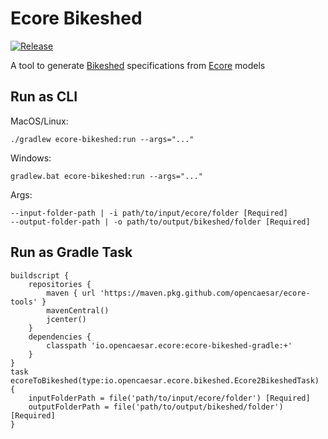 # Ecore Bikeshed

[![Release](https://img.shields.io/github/v/tag/opencaesar/ecore-tools?label=download)](https://github.com/opencaesar/ecore-tools/releases/latest)

A tool to generate [Bikeshed](https://tabatkins.github.io/bikeshed/) specifications from [Ecore](https://www.eclipse.org/modeling/emf/) models

## Run as CLI

MacOS/Linux:
```
./gradlew ecore-bikeshed:run --args="..."
```
Windows:
```
gradlew.bat ecore-bikeshed:run --args="..."
```
Args:
```
--input-folder-path | -i path/to/input/ecore/folder [Required]
--output-folder-path | -o path/to/output/bikeshed/folder [Required]
```

## Run as Gradle Task

```
buildscript {
	repositories {
		maven { url 'https://maven.pkg.github.com/opencaesar/ecore-tools' }
  		mavenCentral()
		jcenter()
	}
	dependencies {
		classpath 'io.opencaesar.ecore:ecore-bikeshed-gradle:+'
	}
}
task ecoreToBikeshed(type:io.opencaesar.ecore.bikeshed.Ecore2BikeshedTask) {
	inputFolderPath = file('path/to/input/ecore/folder') [Required]
	outputFolderPath = file('path/to/output/bikeshed/folder') [Required]
}               
```